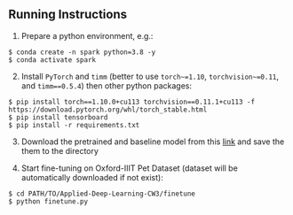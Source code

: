 ## Running Instructions

1. Prepare a python environment, e.g.:

```shell script
$ conda create -n spark python=3.8 -y
$ conda activate spark
```

2. Install `PyTorch` and `timm` (better to use `torch~=1.10`, `torchvision~=0.11`, and `timm==0.5.4`) then other python packages:

```shell script
$ pip install torch==1.10.0+cu113 torchvision==0.11.1+cu113 -f https://download.pytorch.org/whl/torch_stable.html
$ pip install tensorboard
$ pip install -r requirements.txt
```

3. Download the pretrained and baseline model from this [link](https://drive.google.com/drive/folders/1MjumQDNd3HwciWDj8OLQIcusyN3xTRiJ?usp=sharing)
   and save the them to the directory


4. Start fine-tuning on Oxford-IIIT Pet Dataset (dataset will be automatically downloaded if not exist):

```shell script
$ cd PATH/TO/Applied-Deep-Learning-CW3/finetune
$ python finetune.py
```

